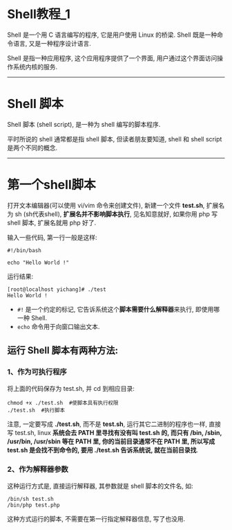 # Shell教程_1

Shell 是一个用 C 语言编写的程序, 它是用户使用 Linux 的桥梁.
Shell 既是一种命令语言, 又是一种程序设计语言.

Shell 是指一种应用程序, 这个应用程序提供了一个界面, 用户通过这个界面访问操作系统内核的服务.

---

# Shell 脚本

Shell 脚本 (shell script), 是一种为 shell 编写的脚本程序.

平时所说的 shell 通常都是指 shell 脚本, 但读者朋友要知道, shell 和 shell script 是两个不同的概念.

---

# 第一个shell脚本

打开文本编辑器(可以使用 vi/vim 命令来创建文件), 新建一个文件 **test.sh**, 扩展名为 sh (sh代表shell), **扩展名并不影响脚本执行**, 见名知意就好, 如果你用 php 写 shell 脚本, 扩展名就用 php 好了.

输入一些代码, 第一行一般是这样: 

	#!/bin/bash
	
	echo "Hello World !"

运行结果: 

	[root@localhost yichang]# ./test 
	Hello World !

* `#!` 是一个约定的标记, 它告诉系统这个**脚本需要什么解释器**来执行, 即使用哪一种 Shell.
* `echo` 命令用于向窗口输出文本.

## 运行 Shell 脚本有两种方法: 

### 1、作为可执行程序

将上面的代码保存为 test.sh, 并 cd 到相应目录: 

	chmod +x ./test.sh  #使脚本具有执行权限
	./test.sh  #执行脚本

注意, 一定要写成 **./test.sh**, 而不是 **test.sh**, 运行其它二进制的程序也一样, 直接写 test.sh, linux **系统会去 PATH 里寻找有没有叫 test.sh 的, 而只有 /bin, /sbin, /usr/bin, /usr/sbin 等在 PATH 里, 你的当前目录通常不在 PATH 里, 所以写成 test.sh 是会找不到命令的, 要用 ./test.sh 告诉系统说, 就在当前目录找**.

### 2、作为解释器参数

这种运行方式是, 直接运行解释器, 其参数就是 shell 脚本的文件名, 如: 

	/bin/sh test.sh
	/bin/php test.php

这种方式运行的脚本, 不需要在第一行指定解释器信息, 写了也没用.

